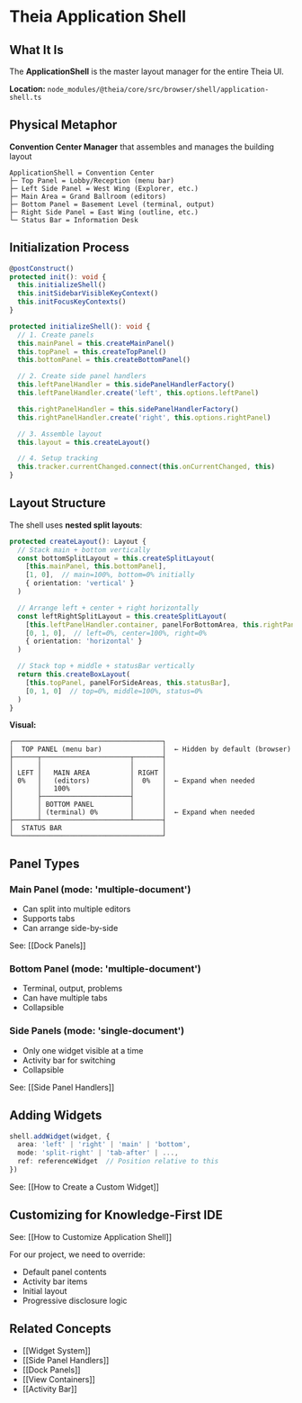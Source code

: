 # Theia Application Shell

## What It Is

The **ApplicationShell** is the master layout manager for the entire Theia UI.

**Location:** `node_modules/@theia/core/src/browser/shell/application-shell.ts`

## Physical Metaphor

**Convention Center Manager** that assembles and manages the building layout

```
ApplicationShell = Convention Center
├─ Top Panel = Lobby/Reception (menu bar)
├─ Left Side Panel = West Wing (Explorer, etc.)
├─ Main Area = Grand Ballroom (editors)
├─ Bottom Panel = Basement Level (terminal, output)
├─ Right Side Panel = East Wing (outline, etc.)
└─ Status Bar = Information Desk
```

## Initialization Process

```typescript
@postConstruct()
protected init(): void {
  this.initializeShell()
  this.initSidebarVisibleKeyContext()
  this.initFocusKeyContexts()
}

protected initializeShell(): void {
  // 1. Create panels
  this.mainPanel = this.createMainPanel()
  this.topPanel = this.createTopPanel()
  this.bottomPanel = this.createBottomPanel()

  // 2. Create side panel handlers
  this.leftPanelHandler = this.sidePanelHandlerFactory()
  this.leftPanelHandler.create('left', this.options.leftPanel)

  this.rightPanelHandler = this.sidePanelHandlerFactory()
  this.rightPanelHandler.create('right', this.options.rightPanel)

  // 3. Assemble layout
  this.layout = this.createLayout()

  // 4. Setup tracking
  this.tracker.currentChanged.connect(this.onCurrentChanged, this)
}
```

## Layout Structure

The shell uses **nested split layouts**:

```typescript
protected createLayout(): Layout {
  // Stack main + bottom vertically
  const bottomSplitLayout = this.createSplitLayout(
    [this.mainPanel, this.bottomPanel],
    [1, 0],  // main=100%, bottom=0% initially
    { orientation: 'vertical' }
  )

  // Arrange left + center + right horizontally
  const leftRightSplitLayout = this.createSplitLayout(
    [this.leftPanelHandler.container, panelForBottomArea, this.rightPanelHandler.container],
    [0, 1, 0],  // left=0%, center=100%, right=0%
    { orientation: 'horizontal' }
  )

  // Stack top + middle + statusBar vertically
  return this.createBoxLayout(
    [this.topPanel, panelForSideAreas, this.statusBar],
    [0, 1, 0]  // top=0%, middle=100%, status=0%
  )
}
```

**Visual:**

```
┌─────────────────────────────────────┐
│  TOP PANEL (menu bar)               │  ← Hidden by default (browser)
├──────┬──────────────────────┬───────┤
│      │                      │       │
│ LEFT │   MAIN AREA          │ RIGHT │
│ 0%   │   (editors)          │  0%   │  ← Expand when needed
│      │   100%               │       │
│      ├──────────────────────┤       │
│      │ BOTTOM PANEL         │       │
│      │ (terminal) 0%        │       │  ← Expand when needed
├──────┴──────────────────────┴───────┤
│  STATUS BAR                         │
└─────────────────────────────────────┘
```

## Panel Types

### Main Panel (mode: 'multiple-document')
- Can split into multiple editors
- Supports tabs
- Can arrange side-by-side

See: [[Dock Panels]]

### Bottom Panel (mode: 'multiple-document')
- Terminal, output, problems
- Can have multiple tabs
- Collapsible

### Side Panels (mode: 'single-document')
- Only one widget visible at a time
- Activity bar for switching
- Collapsible

See: [[Side Panel Handlers]]

## Adding Widgets

```typescript
shell.addWidget(widget, {
  area: 'left' | 'right' | 'main' | 'bottom',
  mode: 'split-right' | 'tab-after' | ...,
  ref: referenceWidget  // Position relative to this
})
```

See: [[How to Create a Custom Widget]]

## Customizing for Knowledge-First IDE

See: [[How to Customize Application Shell]]

For our project, we need to override:
- Default panel contents
- Activity bar items
- Initial layout
- Progressive disclosure logic

## Related Concepts

- [[Widget System]]
- [[Side Panel Handlers]]
- [[Dock Panels]]
- [[View Containers]]
- [[Activity Bar]]
